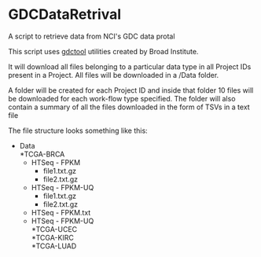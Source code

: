 # GDCDataRetrival
A script to retrieve data from NCI's GDC data protal

This script uses [gdctool](https://github.com/broadinstitute/gdctools) utilities created by Broad Institute.

It will download all files belonging to a particular data type in all Project IDs present in a Project.
All files will be downloaded in a /Data folder.

A folder will be created for each Project ID and inside that folder 10 files will be downloaded for each
work-flow type specified. The folder will also contain a summary of all the files downloaded in the form
of TSVs in a text file

The file structure looks something like this:
* Data  
  *TCGA-BRCA  
    * HTSeq - FPKM  
      * file1.txt.gz  
      * file2.txt.gz  
    * HTSeq - FPKM-UQ  
      * file1.txt.gz  
      * file2.txt.gz  
    * HTSeq - FPKM.txt  
    * HTSeq - FPKM-UQ  
  *TCGA-UCEC  
  *TCGA-KIRC  
  *TCGA-LUAD  
